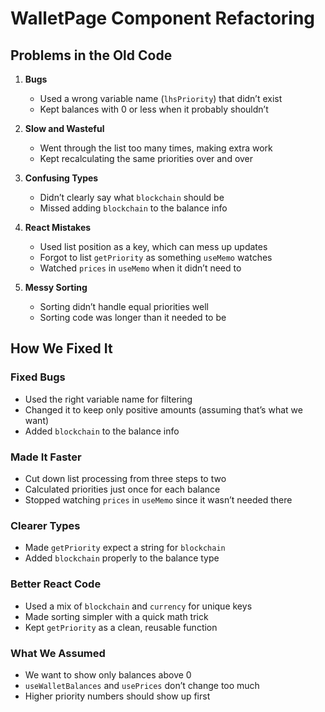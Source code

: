 # WalletPage Component Refactoring

## Problems in the Old Code

1. **Bugs**
   - Used a wrong variable name (`lhsPriority`) that didn’t exist
   - Kept balances with 0 or less when it probably shouldn’t

2. **Slow and Wasteful**
   - Went through the list too many times, making extra work
   - Kept recalculating the same priorities over and over

3. **Confusing Types**
   - Didn’t clearly say what `blockchain` should be
   - Missed adding `blockchain` to the balance info

4. **React Mistakes**
   - Used list position as a key, which can mess up updates
   - Forgot to list `getPriority` as something `useMemo` watches
   - Watched `prices` in `useMemo` when it didn’t need to

5. **Messy Sorting**
   - Sorting didn’t handle equal priorities well
   - Sorting code was longer than it needed to be

## How We Fixed It

### Fixed Bugs
- Used the right variable name for filtering
- Changed it to keep only positive amounts (assuming that’s what we want)
- Added `blockchain` to the balance info

### Made It Faster
- Cut down list processing from three steps to two
- Calculated priorities just once for each balance
- Stopped watching `prices` in `useMemo` since it wasn’t needed there

### Clearer Types
- Made `getPriority` expect a string for `blockchain`
- Added `blockchain` properly to the balance type

### Better React Code
- Used a mix of `blockchain` and `currency` for unique keys
- Made sorting simpler with a quick math trick
- Kept `getPriority` as a clean, reusable function

### What We Assumed
- We want to show only balances above 0
- `useWalletBalances` and `usePrices` don’t change too much
- Higher priority numbers should show up first